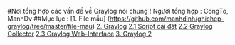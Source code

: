 #Nơi tổng hợp các vấn đề về Graylog nói chung !
Người tổng hợp : CongTo, ManhDv
##Mục lục :
[1. File mẫu] (https://github.com/manhdinh/ghichep-graylog/tree/master/file-mau)
[2. Graylog](https://github.com/manhdinh/ghichep-graylog/tree/master/graylog)
  [2.1 Script cài đặt](https://github.com/manhdinh/ghichep-graylog/tree/master/graylog/Script%20c%C3%A0i%20%C4%91%E1%BA%B7t)
  [2.2 Graylog Collector](https://github.com/manhdinh/ghichep-graylog/tree/master/graylog/graylog-collector)
  [2.3 Graylog Web-Interface](https://github.com/manhdinh/ghichep-graylog/tree/master/graylog/graylog-collector)
[3. Graylog 2](https://github.com/manhdinh/ghichep-graylog/tree/master/graylog2)
